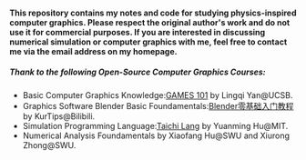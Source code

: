 #### This repository contains my notes and code for studying physics-inspired computer graphics. Please respect the original author's work and do not use it for commercial purposes. If you are interested in discussing numerical simulation or computer graphics with me, feel free to contact me via the email address on my homepage.

##### Thank to the following Open-Source Computer Graphics Courses:

* Basic Computer Graphics Knowledge:[GAMES 101](https://sites.cs.ucsb.edu/~lingqi/teaching/games101.html) by Lingqi Yan@UCSB.
* Graphics Software Blender Basic Foundamentals:[Blender零基础入门教程](https://www.bilibili.com/video/BV14u41147YH/?spm_id_from=333.1387.favlist.content.click&vd_source=32) by KurTips@Bilibili.
* Simulation Programming Language:[Taichi Lang](https://docs.taichi-lang.org/) by Yuanming Hu@MIT.
* Numerical Analysis Foundamentals by Xiaofang Hu@SWU and Xiurong Zhong@SWU.
